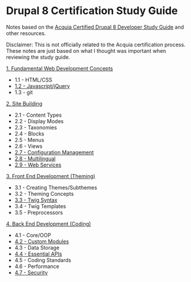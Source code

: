 # Drupal 8 Certification Study Guide

Notes based on the [Acquia Certified Drupal 8 Developer Study Guide](https://acquia-academy.gitbooks.io/study-guide-acquia-certified-drupal-8-developer/content/study-guide.html) and other resources.

Disclaimer: This is not officially related to the Acquia certification process. These notes are just based on what I thought was important when reviewing the study guide.

[1. Fundamental Web Development Concepts](1-fundamentals)
  - 1.1 - HTML/CSS
  - [1.2 - Javascript/jQuery](1-fundamentals/1.2-javascript-jquery.md)
  - 1.3 - git

[2. Site Building](2-site-building)
  - 2.1 - Content Types
  - 2.2 - Display Modes
  - 2.3 - Taxonomies
  - 2.4 - Blocks
  - 2.5 - Menus
  - 2.6 - Views
  - [2.7 - Configuration Management](2-site-building/2.7-configuration-management.md)
  - [2.8 - Multilingual](2-site-building/2.8-multilingual.md)
  - [2.9 - Web Services](2-site-building/2.9-web-services.md)

[3. Front End Development (Theming)](3-front-end-development)
  - 3.1 - Creating Themes/Subthemes
  - 3.2 - Theming Concepts
  - [3.3 - Twig Syntax](3-front-end-development/3.3-twig-syntax.md)
  - 3.4 - Twig Templates
  - 3.5 - Preprocessors

[4. Back End Development (Coding)](4-back-end-development)
  - 4.1 - Core/OOP
  - [4.2 - Custom Modules](4-back-end-development/4.2-custom-modules.md)
  - 4.3 - Data Storage
  - [4.4 - Essential APIs](4-back-end-development/4.4-essential-apis.md)
  - 4.5 - Coding Standards
  - 4.6 - Performance
  - [4.7 - Security](4-back-end-development/4.7-security.md)
